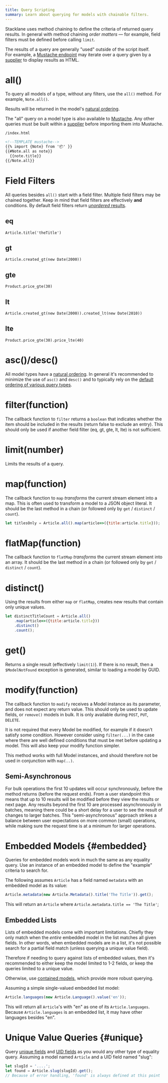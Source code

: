```yaml
---
title: Query Scripting
summary: Learn about querying for models with chainable filters.
---
```


Stacklane uses method chaining to define the criteria of returned query results.
In general with method chaining _order matters_ &mdash; for example, field filters must be defined
before calling `limit`.

The results of a query are generally "used" outside of the script itself.  
For example, a [Mustache endpoint](/🗄/Article/endpoints/mustache.md)
may iterate over a query given by a [supplier](/🗄/Article/scripting/suppliers.md)
to display results as HTML.

# all()

To query all models of a type, without any filters, use the `all()` method. For example, `Note.all()`.

Results will be returned in the model's [natural ordering](/🗄/Article/models/ordering.md#query).

The "all" query on a model type is also available to [Mustache](/🗄/Article/endpoints/mustache.md).
Any other queries must be built within a [supplier](/🗄/Article/scripting/suppliers.md) before importing them into Mustache.

```file-name
/index.html
```
```html
<!--TEMPLATE mustache-->
{{% import {Note} from '📦' }}
{{#Note.all as note}}
  {{note.title}}
{{/Note.all}}
```

# Field Filters

All queries besides `all()` start with a field filter.
Multiple field filters may be chained together.
Keep in mind that field filters are effectively **and** conditions.
By default field filters return [_unordered_ results](/🗄/Article/models/ordering.md#query).

## eq
        
`Article.title('theTitle')`

## gt

`Article.created_gt(new Date(2000))`

## gte

`Product.price_gte(30)`

## lt
        
`Article.created_gt(new Date(2000)).created_lt(new Date(2010))`

## lte
        
`Product.price_gte(30).price_lte(40)`

# asc()/desc()

All model types have a [natural ordering](/🗄/Article/models/ordering.md).
In general it's recommended to minimize the use of `asc()` and `desc()`
and to typically rely on the [default ordering of various query types](/🗄/Article/models/ordering.md#query).

# filter(function) 

The callback function to `filter` returns a `boolean`
that indicates whether the item should be included in the results (return false to exclude an entry).
This should only be used if another field filter (eq, gt, gte, lt, lte) is not sufficient.

# limit(number)

Limits the results of a query.

# map(function)

The callback function to `map` _transforms_ the current stream element
into a map.  This is often used to transform a model to a JSON object literal.
It should be the last method in a chain (or followed only by `get` / `distinct` / `count`).
        
```javascript
let titlesOnly = Article.all().map(article=>({title:article.title}));
```

# flatMap(function)

The callback function to `flatMap` _transforms_ the current stream element
into an array. It should be the last method in a chain (or followed only by `get` / `distinct` / `count`).
        
# distinct()

Using the results from either `map` or `flatMap`,
creates new results that contain only unique values.
        
```javascript
let distinctTitleCount = Article.all()
    .map(article=>({title:article.title}))
    .distinct()
    .count();
```

# get()

Returns a single result (effectively `limit(1)`).
If there is no result, then a `$ModelNotFound`
exception is generated, similar to loading a model by GUID.
        
# modify(function)

The callback function to `modify`
receives a Model instance as its parameter,
and does not expect any return value.
This should only be used to update fields, or `remove()` models in bulk.
It is only available during `POST`, `PUT`, `DELETE`.
        
It is not required that every Model be modified, for example if it doesn't satisfy some condition.
However consider using `filter(...)` in the case where there are well defined conditions
that must be met before updating a model.  This will also keep your modify function simpler.
        
This method works with full Model instances, and should therefore not be used in conjunction with
`map(..)`.
        
## Semi-Asynchronous
        
For bulk operations the first 10 updates will occur synchronously, before the method returns
(before the request ends).  From a user standpoint this means that up to 10 results will be modified
 before they view the results or next page.
Any results beyond the first 10 are processed asynchronously in batches, meaning there could be a
short delay for a user to see the result of changes to larger batches.
This "semi-asynchronous" approach strikes a balance between user expectations on more common (small) operations,
while making sure the request time is at a minimum for larger operations.

# Embedded Models {#embedded}

Queries for embedded models work in much the same as any equality query.
Use an instance of an embedded model to define the "example" criteria to search for.

The following assumes `Article` has a field named `metadata` with an embedded model as its value:

```javascript
Article.metadata(new Article.Metadata().title('The Title')).get();
```

This will return an `Article` where `Article.metadata.title == 'The Title'`;

## Embedded Lists

Lists of embedded models come with important limitations.
Chiefly they only match when the _entire_ embedded model in the list matches all given fields.
In other words, when embedded models are in a list, it's not possible search for a
partial field match (unless querying a unique value field).

Therefore if needing to query against lists of embedded values, then it's recommended to
either keep the model limited to 1-2 fields, or keep the queries limited to a unique value.

Otherwise, use [contained models](/🗄/Article/models/containers.md), which provide more robust querying.

Assuming a simple single-valued embedded list model:

```javascript
Article.languages(new Article.Language().value('en'));
```

This will return all `Article`'s with "en" as one of its `Article.languages`.
Because `Article.languages` is an embedded list, it may have other languages besides "en".

# Unique Value Queries {#unique}

Query [unique fields](/🗄/Article/models/fields.md#unique) and 
[UID fields](/🗄/Article/models/fields.md#uid)
as you would any other type of equality query.
Assuming a model named `Article` and a UID field named "slug":
        
```javascript
let slugId = '....';
let found = Article.slug(slugId).get();
// Because of error handling, 'found' is always defined at this point
```